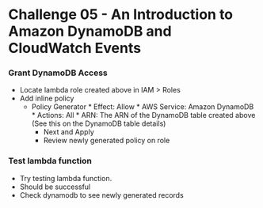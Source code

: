 Challenge 05 - An Introduction to Amazon DynamoDB and CloudWatch Events
==================

### Grant DynamoDB Access
* Locate lambda role created above in IAM > Roles
* Add inline policy
	 * Policy Generator
			* Effect: Allow
			* AWS Service: Amazon DynamoDB
			* Actions: All
			* ARN: The ARN of the DynamoDB table created above (See this on the DynamoDB table details)
		* Next and Apply
		* Review newly generated policy on role

### Test lambda function
* Try testing lambda function.
* Should be successful
* Check dynamodb to see newly generated records


